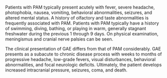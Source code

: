 Patients with PAM typically present acutely with fever, severe headache, photophobia, nausea, vomiting, behavioral abnormalities, seizures, and altered mental status. A history of olfactory and taste abnormalities is frequently associated with PAM. Patients with PAM typically have a history of swimming, diving, bathing, or playing in warm, generally stagnant freshwater during the previous 1 through 9 days. On physical examination, meningismus and cranial nerve palsies can be seen.

The clinical presentation of GAE differs from that of PAM considerably. GAE presents as a subacute to chronic disease process with weeks to months of progressive headache, low-grade fevers, visual disturbances, behavioral abnormalities, and focal neurologic deficits. Ultimately, the patient develops increased intracranial pressure, seizures, coma, and death.